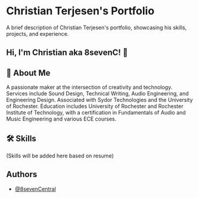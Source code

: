 # Christian Terjesen's Portfolio

A brief description of Christian Terjesen's portfolio, showcasing his skills, projects, and experience.

## Hi, I'm Christian aka 8sevenC! 👋

## 🚀 About Me

A passionate maker at the intersection of creativity and technology. Services include Sound Design, Technical Writing, Audio Engineering, and Engineering Design. Associated with Sydor Technologies and the University of Rochester. Education includes University of Rochester and Rochester Institute of Technology, with a certification in Fundamentals of Audio and Music Engineering and various ECE courses.

## 🛠 Skills

(Skills will be added here based on resume)

## Authors

- [@8sevenCentral](https://www.github.com/8sevenCentral)
